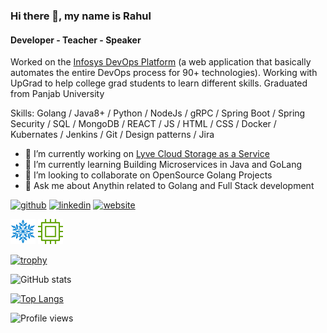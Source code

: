 ### Hi there 👋, my name is Rahul
#### Developer - Teacher - Speaker

Worked on the <a href="https://www.youtube.com/watch?v=8V0OKlB-d2I" target="_blank">Infosys DevOps Platform</a> (a web application that basically automates the entire DevOps process for 90+ technologies). 
Working with UpGrad to help college grad students to learn different skills.
Graduated from Panjab University

Skills: Golang / Java8+ / Python / NodeJs / gRPC / Spring Boot / Spring Security / SQL / MongoDB / REACT / JS / HTML / CSS / Docker / Kubernates / Jenkins / Git / Design patterns / Jira

- 🔭 I’m currently working on <a href="https://www.seagate.com/in/en/services/cloud/storage/" target="_blank">Lyve Cloud Storage as a Service</a>
- 🌱 I’m currently learning Building Microservices in Java and GoLang 
- 👯 I’m looking to collaborate on OpenSource Golang Projects 
- 💬 Ask me about Anythin related to Golang and Full Stack development 


[<img src='https://cdn.jsdelivr.net/npm/simple-icons@3.0.1/icons/github.svg' alt='github' height='40'>](https://github.com/rahul10-pu)  [<img src='https://cdn.jsdelivr.net/npm/simple-icons@3.0.1/icons/linkedin.svg' alt='linkedin' height='40'>](https://www.linkedin.com/in/rahul10-pu/)  [<img src='https://cdn.jsdelivr.net/npm/simple-icons@3.0.1/icons/icloud.svg' alt='website' height='40'>](https://rahul10-pu.github.io)  

<a href='https://archiveprogram.github.com/'><img src='https://raw.githubusercontent.com/acervenky/animated-github-badges/master/assets/acbadge.gif' width='40' height='40'></a> <a href='https://docs.github.com/en/developers'><img src='https://raw.githubusercontent.com/acervenky/animated-github-badges/master/assets/devbadge.gif' width='40' height='40'></a> 

[![trophy](https://github-profile-trophy.vercel.app/?username=rahul10-pu)](https://github.com/ryo-ma/github-profile-trophy)

![GitHub stats](https://github-readme-stats.vercel.app/api?username=rahul10-pu&show_icons=true)  

[![Top Langs](https://github-readme-stats.vercel.app/api/top-langs/?username=rahul10-pu)](https://github.com/anuraghazra/github-readme-stats)

![Profile views](https://gpvc.arturio.dev/rahul10-pu)  

<!--
**rahul10-pu/rahul10-pu** is a ✨ _special_ ✨ repository because its `README.md` (this file) appears on your GitHub profile.

Here are some ideas to get you started:

- 🔭 I’m currently working on ...
- 🌱 I’m currently learning ...
- 👯 I’m looking to collaborate on ...
- 🤔 I’m looking for help with ...
- 💬 Ask me about ...
- 📫 How to reach me: ...
- 😄 Pronouns: ...
- ⚡ Fun fact: ...
-->
